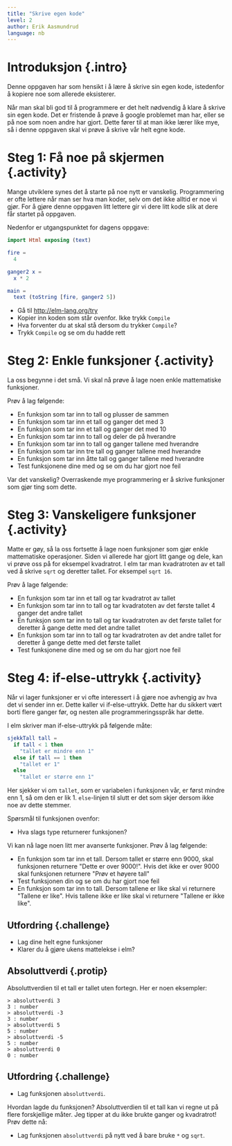 ```yaml
---
title: "Skrive egen kode"
level: 2
author: Erik Aasmundrud
language: nb
---
```


# Introduksjon {.intro}

Denne oppgaven har som hensikt i å lære å skrive sin egen kode, istedenfor å
kopiere noe som allerede eksisterer.

Når man skal bli god til å programmere er det helt nødvendig å klare å skrive sin
egen kode. Det er fristende å prøve å google problemet man har, eller se på noe
som noen andre har gjort. Dette fører til at man ikke lærer like mye, så i
denne oppgaven skal vi prøve å skrive vår helt egne kode.

# Steg 1: Få noe på skjermen {.activity}

Mange utviklere synes det å starte på noe nytt er vanskelig. Programmering er
ofte lettere når man ser hva man koder, selv om det ikke alltid er noe vi gjør.
For å gjøre denne oppgaven litt lettere gir vi dere litt kode slik at dere får
startet på oppgaven.

Nedenfor er utgangspunktet for dagens oppgave:

```elm
import Html exposing (text)

fire =
  4

ganger2 x =
  x * 2

main =
  text (toString [fire, ganger2 5])
```

- Gå til http://elm-lang.org/try
- Kopier inn koden som står ovenfor. Ikke trykk `Compile`
- Hva forventer du at skal stå dersom du trykker `Compile`?
- Trykk `Compile` og se om du hadde rett

# Steg 2: Enkle funksjoner {.activity}

La oss begynne i det små. Vi skal nå prøve å lage noen enkle mattematiske
funksjoner.

Prøv å lag følgende:

- En funksjon som tar inn to tall og plusser de sammen
- En funksjon som tar inn et tall og ganger det med 3
- En funksjon som tar inn et tall og ganger det med 10
- En funksjon som tar inn to tall og deler de på hverandre
- En funksjon som tar inn to tall og ganger tallene med hverandre
- En funksjon som tar inn tre tall og ganger tallene med hverandre
- En funksjon som tar inn åtte tall og ganger tallene med hverandre
- Test funksjonene dine med og se om du har gjort noe feil

Var det vanskelig? Overraskende mye programmering er å skrive funksjoner som
gjør ting som dette.

# Steg 3: Vanskeligere funksjoner {.activity}

Matte er gøy, så la oss fortsette å lage noen funksjoner som gjør enkle
mattematiske operasjoner. Siden vi allerede har gjort litt gange og dele, kan vi
prøve oss på for eksempel kvadratrot. I elm tar man kvadratroten av et tall ved
å skrive `sqrt` og deretter tallet. For eksempel `sqrt 16`.

Prøv å lage følgende:

- En funksjon som tar inn et tall og tar kvadratrot av tallet
- En funksjon som tar inn to tall og tar kvadratoten av det første tallet 4
  ganger det andre tallet
- En funksjon som tar inn to tall og tar kvadratroten av det første tallet for
  deretter å gange dette med det andre tallet
- En funksjon som tar inn to tall og tar kvadratroten av det andre tallet for
  deretter å gange dette med det første tallet
- Test funksjonene dine med og se om du har gjort noe feil

# Steg 4: if-else-uttrykk {.activity}

Når vi lager funksjoner er vi ofte interessert i å gjøre noe avhengig av hva
det vi sender inn er. Dette kaller vi if-else-uttrykk. Dette har du sikkert
vært borti flere ganger før, og nesten alle programmeringsspråk har dette.

I elm skriver man if-else-uttrykk på følgende måte:

```elm
sjekkTall tall =
  if tall < 1 then
    "tallet er mindre enn 1"
  else if tall == 1 then
    "tallet er 1"
  else
    "tallet er større enn 1"
```

Her sjekker vi om `tallet`, som er variabelen i funksjonen vår, er først mindre
enn 1, så om den er lik 1. `else`-linjen til slutt er det som skjer dersom ikke
noe av dette stemmer.

Spørsmål til funksjonen ovenfor:

- Hva slags type returnerer funksjonen?

Vi kan nå lage noen litt mer avanserte funksjoner. Prøv å lag følgende:

- En funksjon som tar inn et tall. Dersom tallet er større enn 9000, skal
  funksjonen returnere "Dette er over 9000!". Hvis det ikke er over 9000 skal
  funksjonen returnere "Prøv et høyere tall"
- Test funksjonen din og se om du har gjort noe feil
- En funksjon som tar inn to tall. Dersom tallene er like skal vi returnere
  "Tallene er like". Hvis tallene ikke er like skal vi returnere "Tallene er
  ikke like".

## Utfordring {.challenge}

- Lag dine helt egne funksjoner
- Klarer du å gjøre ukens mattelekse i elm?

## Absoluttverdi {.protip}

Absoluttverdien til et tall er tallet uten fortegn. Her er noen eksempler:

```text
> absoluttverdi 3
3 : number
> absoluttverdi -3
3 : number
> absoluttverdi 5
5 : number
> absoluttverdi -5
5 : number
> absoluttverdi 0
0 : number
```

## Utfordring {.challenge}

- Lag funksjonen `absoluttverdi`.

Hvordan lagde du funksjonen? Absoluttverdien til et tall kan vi regne ut på
flere forskjellige måter. Jeg tipper at du ikke brukte ganger og kvadratrot!
Prøv dette nå:

- Lag funksjonen `absoluttverdi` på nytt ved å bare bruke `*` og `sqrt`.
